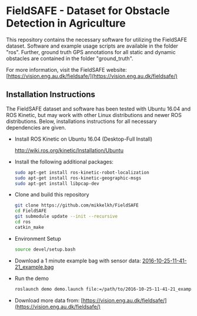 # FieldSAFE - Dataset for Obstacle Detection in Agriculture

This repository contains the necessary software for utilizing the FieldSAFE dataset.
Software and example usage scripts are available in the folder "ros".
Further, ground truth GPS annotations for all static and dynamic obstacles are contained in the folder "ground_truth".

For more information, visit the FieldSAFE website: [https://vision.eng.au.dk/fieldsafe/](https://vision.eng.au.dk/fieldsafe/)

## Installation Instructions
The FieldSAFE dataset and software has been tested with Ubuntu 16.04 and ROS Kinetic, but may work with other Linux distributions and newer ROS distributions.
Below, installations instructions for all necessary dependencies are given.

* Install ROS Kinetic on Ubuntu 16.04 (Desktop-Full Install)

    http://wiki.ros.org/kinetic/Installation/Ubuntu

* Install the following additional packages:
    ```sh
    sudo apt-get install ros-kinetic-robot-localization 
    sudo apt-get install ros-kinetic-geographic-msgs
    sudo apt-get install libpcap-dev
    ```
* Clone and build this repository
    ```sh
    git clone https://github.com/mikkelkh/FieldSAFE
    cd FieldSAFE
    git submodule update --init --recursive
    cd ros
    catkin_make
    ```
* Environment Setup
    ```sh
    source devel/setup.bash
    ```
* Download a 1 minute example bag with sensor data: [2016-10-25-11-41-21_example.bag](https://vision.eng.au.dk/data/FieldSAFE/2016-10-25-11-41-21_example.bag)
* Run the demo
    ```sh
    roslaunch demo demo.launch file:=/path/to/2016-10-25-11-41-21_example.bag
    ```
* Download more data from: [https://vision.eng.au.dk/fieldsafe/](https://vision.eng.au.dk/fieldsafe/)
